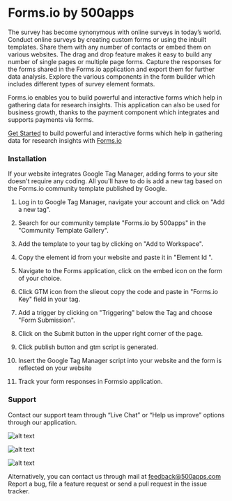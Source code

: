 # Forms.io by 500apps

The survey has become synonymous with online surveys in today’s world. Conduct online surveys by creating custom forms or using the inbuilt templates. Share them with any number of contacts or embed them on various websites. The drag and drop feature makes it easy to build any number of single pages or multiple page forms. Capture the responses for the forms shared in the Forms.io application and export them for further data analysis. Explore the various components in the form builder which includes different types of survey element formats.

Forms.io enables you to build powerful and interactive forms which help in gathering data for research insights. This application can also be used for business growth, thanks to the payment component which integrates and supports payments via forms.

[Get Started](https://infinity.500apps.com/forms) to build powerful and interactive forms which help in gathering data for research insights with [Forms.io](https://forms.io)
### Installation

If your website integrates Google Tag Manager, adding forms to your site doesn't require any coding. All you'll have to do is add a new tag based on the Forms.io community template published by Google.

1. Log in to Google Tag Manager, navigate your account and click on "Add a new tag".

2. Search for our community template "Forms.io by 500apps" in the "Community Template Gallery".

3. Add the template to your tag by clicking on "Add to Workspace".

4. Copy the element id from your website and paste it in "Element Id ".

5. Navigate to the Forms application, click on the embed icon on the form of your choice.

6. Click GTM icon from the slieout copy the code and paste in "Forms.io Key" field in your tag.

7. Add a trigger by clicking on "Triggering" below the Tag and choose "Form Submission".

8. Click on the Submit button in the upper right corner of the page.

9. Click publish button and gtm script is generated.

10. Insert the Google Tag Manager script into your website and the form is reflected on your website

11. Track your form responses in Formsio application.


### Support
Contact our support team through “Live Chat” or “Help us improve” options through our application.


![alt text](https://infinity.500apps.com/img/forms/Gtm-image-1.png)

![alt text](https://infinity.500apps.com/img/forms/Gtm-image-2.png)

![alt text](https://infinity.500apps.com/img/forms/Gtm-image-3.png)


Alternatively, you can contact us through mail at feedback@500apps.com
Report a bug, file a feature request or send a pull request in the issue tracker.
